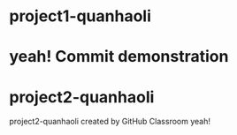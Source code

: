 # project1-quanhaoli
yeah!
Commit demonstration
=======
# project2-quanhaoli
project2-quanhaoli created by GitHub Classroom
yeah!
